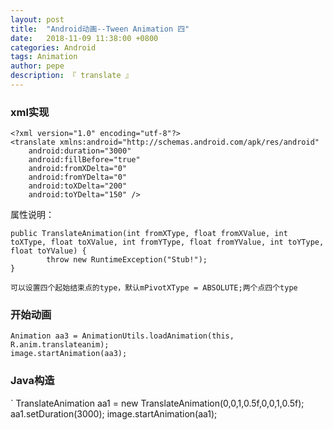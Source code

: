 ```yaml
---
layout: post
title:  "Android动画--Tween Animation 四"
date:   2018-11-09 11:38:00 +0800
categories: Android
tags: Animation
author: pepe
description: 『 translate 』
---
```


### **xml实现**
```
<?xml version="1.0" encoding="utf-8"?>
<translate xmlns:android="http://schemas.android.com/apk/res/android"
    android:duration="3000"
    android:fillBefore="true"
    android:fromXDelta="0"
    android:fromYDelta="0"
    android:toXDelta="200"
    android:toYDelta="150" />
```

属性说明：
```
public TranslateAnimation(int fromXType, float fromXValue, int toXType, float toXValue, int fromYType, float fromYValue, int toYType, float toYValue) {
        throw new RuntimeException("Stub!");
}

可以设置四个起始结束点的type，默认mPivotXType = ABSOLUTE;两个点四个type
```

### **开始动画**
```
Animation aa3 = AnimationUtils.loadAnimation(this, R.anim.translateanim);
image.startAnimation(aa3);
```

### **Java构造**
`
TranslateAnimation aa1 = new TranslateAnimation(0,0,1,0.5f,0,0,1,0.5f);
aa1.setDuration(3000);
image.startAnimation(aa1);
```                




























